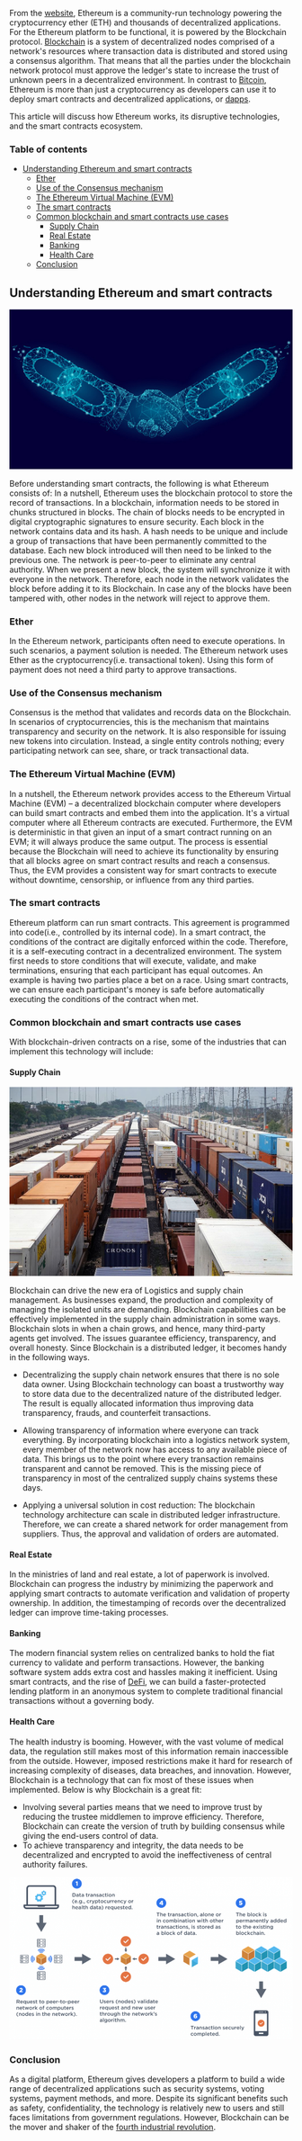 From the [website](https://ethereum.org/en/), Ethereum is a community-run technology powering the cryptocurrency ether (ETH) and thousands of decentralized applications. For the Ethereum platform to be functional, it is powered by the Blockchain protocol. [Blockchain](https://en.wikipedia.org/wiki/Blockchain) is a system of decentralized nodes comprised of a network's resources where transaction data is distributed and stored using a consensus algorithm. That means that all the parties under the blockchain network protocol must approve the ledger's state to increase the trust of unknown peers in a decentralized environment. In contrast to [Bitcoin](https://www.investopedia.com/terms/b/bitcoin.asp), Ethereum is more than just a cryptocurrency as developers can use it to deploy smart contracts and decentralized applications, or [dapps](https://ethereum.org/en/dapps/).

This article will discuss how Ethereum works, its disruptive technologies, and the smart contracts ecosystem.

### Table of contents
- [Understanding Ethereum and smart contracts](#understanding-ethereum-and-smart-contracts)
  - [Ether](#ether)
  - [Use of the Consensus mechanism](#use-of-the-consensus-mechanism)
  - [The Ethereum Virtual Machine (EVM)](#the-ethereum-virtual-machine-evm)
  - [The smart contracts](#the-smart-contracts)
  - [Common blockchain and smart contracts use cases](#common-blockchain-and-smart-contracts-use-cases)
    - [Supply Chain](#supply-chain)
    - [Real Estate](#real-estate)
    - [Banking](#banking)
    - [Health Care](#health-care)
  - [Conclusion](#conclusion)


## Understanding Ethereum and smart contracts

![Smart Contracts](./smartcontracts.jpg)

Before understanding smart contracts, the following is what Ethereum consists of:
In a nutshell, Ethereum uses the blockchain protocol to store the record of transactions. In a blockchain, information needs to be stored in chunks structured in blocks. The chain of blocks needs to be encrypted in digital cryptographic signatures to ensure security. Each block in the network contains data and its hash. A hash needs to be unique and include a group of transactions that have been permanently committed to the database. Each new block introduced will then need to be linked to the previous one. The network is peer-to-peer to eliminate any central authority. When we present a new block, the system will synchronize it with everyone in the network. Therefore, each node in the network validates the block before adding it to its Blockchain. In case any of the blocks have been tampered with, other nodes in the network will reject to approve them.

### Ether
In the Ethereum network, participants often need to execute operations. In such scenarios, a payment solution is needed. The Ethereum network uses Ether as the cryptocurrency(i.e. transactional token). Using this form of payment does not need a third party to approve transactions. 

### Use of the Consensus mechanism
Consensus is the method that validates and records data on the Blockchain. In scenarios of cryptocurrencies, this is the mechanism that maintains transparency and security on the network. It is also responsible for issuing new tokens into circulation. Instead, a single entity controls nothing; every participating network can see, share, or track transactional data.

### The Ethereum Virtual Machine (EVM)
In a nutshell, the Ethereum network provides access to the Ethereum Virtual Machine (EVM) – a decentralized blockchain computer where developers can build smart contracts and embed them into the application. It's a virtual computer where all Ethereum contracts are executed. Furthermore, the EVM is deterministic in that given an input of a smart contract running on an EVM; it will always produce the same output. The process is essential because the Blockchain will need to achieve its functionality by ensuring that all blocks agree on smart contract results and reach a consensus. Thus, the EVM provides a consistent way for smart contracts to execute without downtime, censorship, or influence from any third parties.

### The smart contracts
Ethereum platform can run smart contracts. This agreement is programmed into code(i.e., controlled by its internal code). In a smart contract, the conditions of the contract are digitally enforced within the code. Therefore, it is a self-executing contract in a decentralized environment. The system first needs to store conditions that will execute, validate, and make terminations, ensuring that each participant has equal outcomes. An example is having two parties place a bet on a race. Using smart contracts, we can ensure each participant's money is safe before automatically executing the conditions of the contract when met.

### Common blockchain and smart contracts use cases
With blockchain-driven contracts on a rise, some of the industries that can implement this technology will include:

#### Supply Chain
![supply chain](./supply-chain-management.jpg)

Blockchain can drive the new era of Logistics and supply chain management. As businesses expand, the production and complexity of managing the isolated units are demanding. Blockchain capabilities can be effectively implemented in the supply chain administration in some ways. Blockchain slots in when a chain grows, and hence, many third-party agents get involved. The issues guarantee efficiency, transparency, and overall honesty. Since Blockchain is a distributed ledger, it becomes handy in the following ways.

- Decentralizing the supply chain network ensures that there is no sole data owner. Using Blockchain technology can boast a trustworthy way to store data due to the decentralized nature of the distributed ledger. The result is equally allocated information thus improving data transparency, frauds, and counterfeit transactions.

- Allowing transparency of information where everyone can track everything. By incorporating blockchain into a logistics network system, every member of the network now has access to any available piece of data. This brings us to the point where every transaction remains transparent and cannot be removed. This is the missing piece of transparency in most of the centralized supply chains systems these days.
  
- Applying a universal solution in cost reduction: The blockchain technology architecture can scale in distributed ledger infrastructure. Therefore, we can create a shared network for order management from suppliers. Thus, the approval and validation of orders are automated.


#### Real Estate
In the ministries of land and real estate, a lot of paperwork is involved. Blockchain can progress the industry by minimizing the paperwork and applying smart contracts to automate verification and validation of property ownership. In addition, the timestamping of records over the decentralized ledger can improve time-taking processes.

#### Banking
The modern financial system relies on centralized banks to hold the fiat currency to validate and perform transactions. However, the banking software system adds extra cost and hassles making it inefficient. Using smart contracts, and the rise of [DeFi](https://www.coindesk.com/learn/what-is-defi/), we can build a faster-protected lending platform in an anonymous system to complete traditional financial transactions without a governing body.

#### Health Care
The health industry is booming. However, with the vast volume of medical data, the regulation still makes most of this information remain inaccessible from the outside. However, imposed restrictions make it hard for research of increasing complexity of diseases, data breaches, and innovation. However, Blockchain is a technology that can fix most of these issues when implemented. Below is why Blockchain is a great fit:

- Involving several parties means that we need to improve trust by reducing the trustee middlemen to improve efficiency. Therefore, Blockchain can create the version of truth by building consensus while giving the end-users control of data.
- To achieve transparency and integrity, the data needs to be decentralized and encrypted to avoid the ineffectiveness of central authority failures.

![Healthcare](./data-transaction-healthcare.png)

### Conclusion
As a digital platform, Ethereum gives developers a platform to build a wide range of decentralized applications such as security systems, voting systems, payment methods, and more. Despite its significant benefits such as safety, confidentiality, the technology is relatively new to users and still faces limitations from government regulations. However, Blockchain can be the mover and shaker of the [fourth industrial revolution](https://www.salesforce.com/blog/what-is-the-fourth-industrial-revolution-4ir/). 
